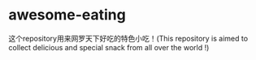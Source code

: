 # awesome-eating
这个repository用来网罗天下好吃的特色小吃！(This repository is aimed to collect delicious and special snack from all over the world !)
